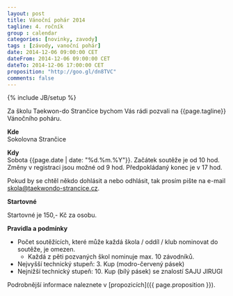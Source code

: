 ```yaml
---
layout: post
title: Vánoční pohár 2014
tagline: 4. ročník
group : calendar
categories: [novinky, zavody]
tags : [závody, vanoční pohár]
date: 2014-12-06 09:00:00 CET
dateFrom: 2014-12-06 09:00:00 CET
dateTo: 2014-12-06 17:00:00 CET
proposition: "http://goo.gl/dn8TVC"
comments: false
---
```

{% include JB/setup %}

Za školu Taekwon-do Strančice bychom Vás rádi pozvali na {{page.tagline}} Vánočního poháru.

**Kde**  
Sokolovna Strančice

**Kdy**  
Sobota {{page.date | date: "%d.%m.%Y"}}. Začátek soutěže je od 10 hod. Změny v registraci jsou možné od 9 hod. Předpokládaný konec je v 17 hod.

Pokud by se chtěl někdo dohlásit a nebo odhlásit, tak prosím pište na e-mail <a href="mailto:skola@taekwondo-strancice.cz">skola@taekwondo-strancice.cz</a>.

**Startovné**

Startovné je 150,- Kč za osobu.

**Pravidla a podmínky**

- Počet soutěžících, které může každá škola / oddíl / klub nominovat do soutěže, je omezen. 
  - Každá z pěti pozvaných škol nominuje max. 10 závodníků.
- Nejvyšší technický stupeň: 3. Kup (modro-červený pásek)
- Nejnižší technický stupeň: 10. Kup (bílý pásek) se znalostí SAJU JIRUGI

Podrobnější informace naleznete v [propozicích]({{ page.proposition }}).



